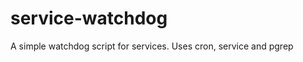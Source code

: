 service-watchdog
================

A simple watchdog script for services. Uses cron, service and pgrep
